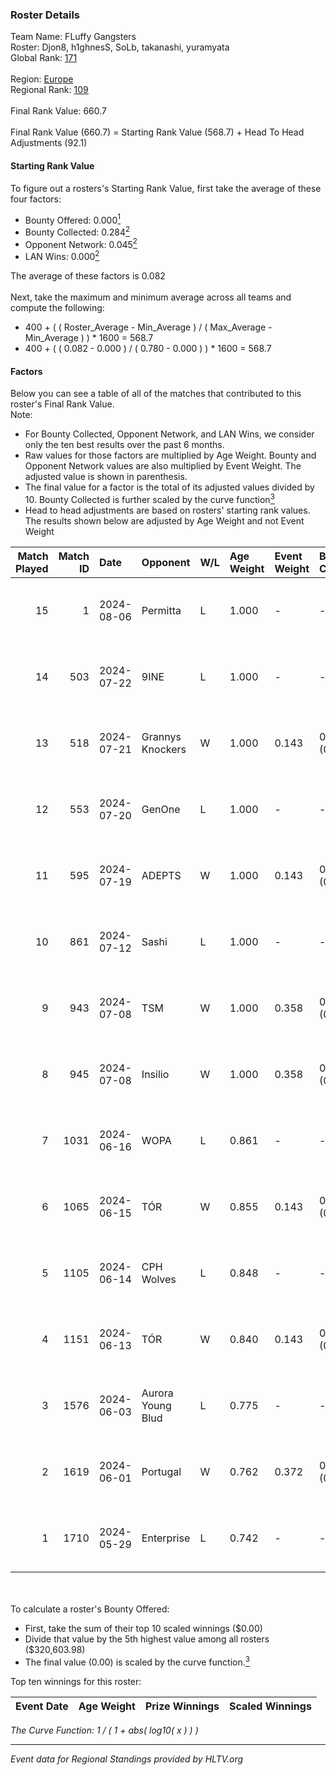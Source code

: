 ### Roster Details<br />
Team Name: FLuffy Gangsters<br />
Roster: Djon8, h1ghnesS, SoLb, takanashi, yuramyata<br />
Global Rank: [171](../standings_global.md)<br />
<br />
Region: [Europe]( ../standings_europe.md)<br />
Regional Rank: [109]( ../standings_europe.md)<br />
<br />
Final Rank Value:  660.7<br />
<br />
Final Rank Value (660.7) = Starting Rank Value (568.7) + Head To Head Adjustments (92.1)<br />

#### Starting Rank Value<br />
To figure out a rosters's Starting Rank Value, first take the average of these four factors:<br />
- Bounty Offered: 0.000[<sup>1</sup>](#table2)
- Bounty Collected: 0.284[<sup>2</sup>](#table1)
- Opponent Network: 0.045[<sup>2</sup>](#table1)
- LAN Wins: 0.000[<sup>2</sup>](#table1)

The average of these factors is 0.082<br />
<br />
Next, take the maximum and minimum average across all teams and compute the following:<br />
- 400 + ( ( Roster_Average - Min_Average ) / ( Max_Average - Min_Average ) ) * 1600 = 568.7
- 400 + ( ( 0.082 - 0.000 ) / ( 0.780 - 0.000 ) ) * 1600 = 568.7


#### Factors<br />
Below you can see a table of all of the matches that contributed to this roster's Final Rank Value.<br />
Note:<br />

- For Bounty Collected, Opponent Network, and LAN Wins, we consider only the ten best results over the past 6 months.
- Raw values for those factors are multiplied by Age Weight. Bounty and Opponent Network values are also multiplied by Event Weight. The adjusted value is shown in parenthesis.
- The final value for a factor is the total of its adjusted values divided by 10. Bounty Collected is further scaled by the curve function[<sup>3</sup>](#curveFunction)
- Head to head adjustments are based on rosters' starting rank values. The results shown below are adjusted by Age Weight and not Event Weight
<span id="table1"></span><br />


| Match Played | Match ID | Date       | Opponent          | W/L | Age Weight | Event Weight | Bounty Collected | Opponent Network | LAN Wins  | H2H Adj. | Roster                                      |
| -: | -: | :- | :- | :- | :- | :- | :- | :- | :- | -: | :- |
|           15 |        1 | 2024-08-06 | Permitta          | L   | 1.000      | -            | -                | -                | -         |    -4.63 | Djon8, h1ghnesS, SoLb, takanashi, yuramyata |
|           14 |      503 | 2024-07-22 | 9INE              | L   | 1.000      | -            | -                | -                | -         |    -5.13 | Djon8, h1ghnesS, SoLb, takanashi, yuramyata |
|           13 |      518 | 2024-07-21 | Grannys Knockers  | W   | 1.000      | 0.143        | 0.004 (0.001)    | 0.128 (0.018)    | 0 (0.000) |    20.63 | Djon8, h1ghnesS, SoLb, takanashi, yuramyata |
|           12 |      553 | 2024-07-20 | GenOne            | L   | 1.000      | -            | -                | -                | -         |   -21.53 | Djon8, h1ghnesS, SoLb, takanashi, yuramyata |
|           11 |      595 | 2024-07-19 | ADEPTS            | W   | 1.000      | 0.143        | 0.002 (0.000)    | 0.026 (0.004)    | 0 (0.000) |    14.55 | Djon8, h1ghnesS, SoLb, takanashi, yuramyata |
|           10 |      861 | 2024-07-12 | Sashi             | L   | 1.000      | -            | -                | -                | -         |    -1.44 | Djon8, h1ghnesS, SoLb, takanashi, yuramyata |
|            9 |      943 | 2024-07-08 | TSM               | W   | 1.000      | 0.358        | 0.040 (0.014)    | 0.471 (0.169)    | 0 (0.000) |    27.57 | Djon8, h1ghnesS, SoLb, takanashi, yuramyata |
|            8 |      945 | 2024-07-08 | Insilio           | W   | 1.000      | 0.358        | 0.023 (0.008)    | 0.552 (0.197)    | 0 (0.000) |    27.84 | Djon8, h1ghnesS, SoLb, takanashi, yuramyata |
|            7 |     1031 | 2024-06-16 | WOPA              | L   | 0.861      | -            | -                | -                | -         |   -12.85 | Djon8, h1ghnesS, SoLb, takanashi, yuramyata |
|            6 |     1065 | 2024-06-15 | TÓR               | W   | 0.855      | 0.143        | 0.024 (0.003)    | 0.114 (0.014)    | 0 (0.000) |    22.49 | Djon8, h1ghnesS, SoLb, takanashi, yuramyata |
|            5 |     1105 | 2024-06-14 | CPH Wolves        | L   | 0.848      | -            | -                | -                | -         |    -6.46 | Djon8, h1ghnesS, SoLb, takanashi, yuramyata |
|            4 |     1151 | 2024-06-13 | TÓR               | W   | 0.840      | 0.143        | 0.024 (0.003)    | 0.114 (0.014)    | 0 (0.000) |    22.78 | Djon8, h1ghnesS, SoLb, takanashi, yuramyata |
|            3 |     1576 | 2024-06-03 | Aurora Young Blud | L   | 0.775      | -            | -                | -                | -         |    -4.27 | Djon8, h1ghnesS, SoLb, takanashi, yuramyata |
|            2 |     1619 | 2024-06-01 | Portugal          | W   | 0.762      | 0.372        | 0.003 (0.001)    | 0.117 (0.033)    | 0 (0.000) |    15.31 | Djon8, h1ghnesS, SoLb, takanashi, yuramyata |
|            1 |     1710 | 2024-05-29 | Enterprise        | L   | 0.742      | -            | -                | -                | -         |    -2.82 | Djon8, h1ghnesS, SoLb, takanashi, yuramyata |

<br />
<span id="table2"></span><br />
To calculate a roster's Bounty Offered:<br />

- First, take the sum of their top 10 scaled winnings ($0.00)
- Divide that value by the 5th highest value among all rosters ($320,603.98)
- The final value (0.00) is scaled by the curve function.[<sup>3</sup>](#curveFunction)

Top ten winnings for this roster:<br />

| Event Date | Age Weight | Prize Winnings | Scaled Winnings |
| :- | -: | :- | :- |


<span id="curveFunction"></span>_The Curve Function: 1 / ( 1 + abs( log10( x ) ) )_<br />

---
_Event data for Regional Standings provided by HLTV.org_<br />
